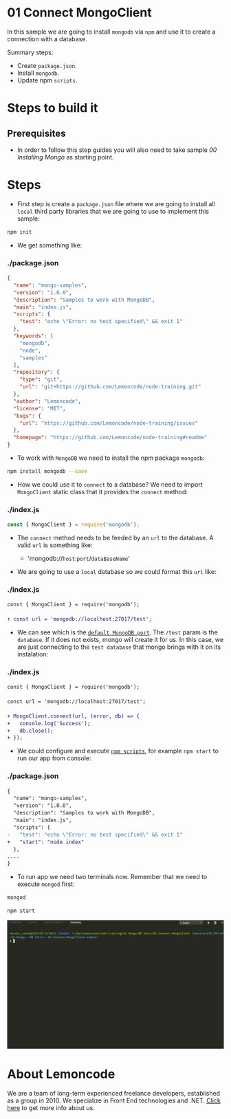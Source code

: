 # 01 Connect MongoClient

In this sample we are going to install `mongodb` via `npm` and use it to create a connection with a database.

Summary steps:

- Create `package.json`.
- Install `mongodb`.
- Update npm `scripts`.

# Steps to build it

## Prerequisites

- In order to follow this step guides you will also need to take sample _00 Installing Mongo_ as starting point.

# Steps

- First step is create a `package.json` file where we are going to install all `local` third party libraries that we are going to use to implement this sample:

```bash
npm init
```

- We get something like:

### ./package.json

```json
{
  "name": "mongo-samples",
  "version": "1.0.0",
  "description": "Samples to work with MongoDB",
  "main": "index.js",
  "scripts": {
    "test": "echo \"Error: no test specified\" && exit 1"
  },
  "keywords": [
    "mongodb",
    "node",
    "samples"
  ],
  "repository": {
    "type": "git",
    "url": "git+https://github.com/Lemoncode/node-training.git"
  },
  "author": "Lemoncode",
  "license": "MIT",
  "bugs": {
    "url": "https://github.com/Lemoncode/node-training/issues"
  },
  "homepage": "https://github.com/Lemoncode/node-training#readme"
}

```

- To work with `MongoDB` we need to install the npm package `mongodb`:

```bash
npm install mongodb --save
```

- How we could use it to `connect` to a database? We need to import `MongoClient` static class that it provides the `connect` method:

### ./index.js

```javascript
const { MongoClient } = require('mongodb');

```

- The `connect` method needs to be feeded by an `url` to the database. A valid `url` is something like:

  - 'mongodb://`host`:`port`/`dataBaseName`'

- We are going to use a `local` database so we could format this `url` like:

### ./index.js

```diff
const { MongoClient } = require('mongodb');

+ const url = 'mongodb://localhost:27017/test';

```

- We can see which is the [`default MongoDB port`](https://docs.mongodb.com/manual/reference/default-mongodb-port/#default-mongodb-port). The `/test` param is the `database`. If it does not exists, mongo will create it for us. In this case, we are just connecting to the `test database` that mongo brings with it on its instalation:

### ./index.js

```diff
const { MongoClient } = require('mongodb');

const url = 'mongodb://localhost:27017/test';

+ MongoClient.connect(url, (error, db) => {
+   console.log('Success');
+   db.close();
+ });

```

- We could configure and execute [`npm scripts`](https://docs.npmjs.com/misc/scripts), for example `npm start` to run our app from console:

### ./package.json

```diff
{
  "name": "mongo-samples",
  "version": "1.0.0",
  "description": "Samples to work with MongoDB",
  "main": "index.js",
  "scripts": {
-   "test": "echo \"Error: no test specified\" && exit 1"
+   "start": "node index"
  },
....
}

```

- To run app we need two terminals now. Remember that we need to execute `mongod` first:

```bash
mongod
```

```bash
npm start
```

![run app](../../99%20Resources/00%20Intro/01%20Connect%20MongoClient/run%20app.gif)

# About Lemoncode

We are a team of long-term experienced freelance developers, established as a group in 2010.
We specialize in Front End technologies and .NET. [Click here](http://lemoncode.net/services/en/#en-home) to get more info about us.
